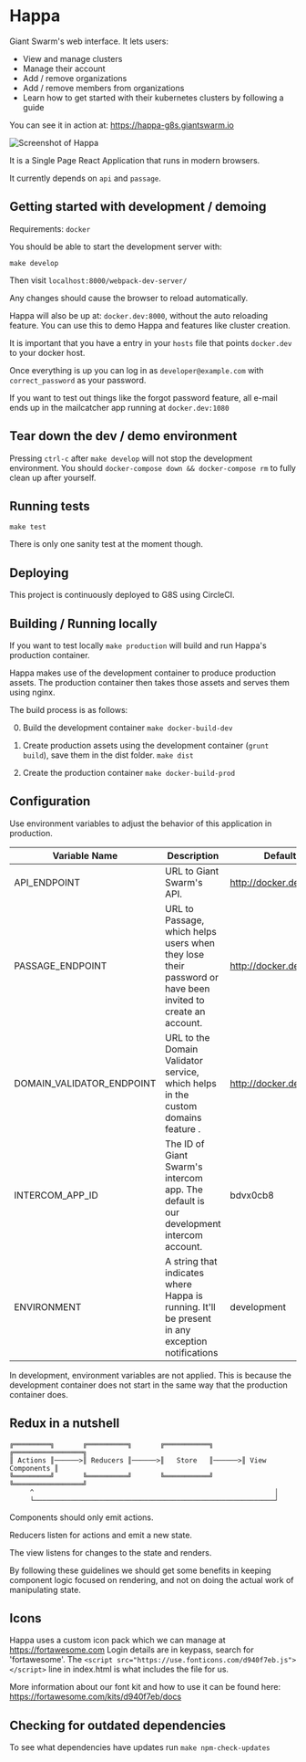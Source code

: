 Happa
=====

Giant Swarm's web interface. It lets users:

- View and manage clusters
- Manage their account
- Add / remove organizations
- Add / remove members from organizations
- Learn how to get started with their kubernetes clusters by following a guide

You can see it in action at: https://happa-g8s.giantswarm.io

![Screenshot of Happa](https://cloud.githubusercontent.com/assets/455309/22954790/c31fb514-f318-11e6-8ca3-33cece9e9094.png)

It is a Single Page React Application that runs in modern browsers.

It currently depends on `api` and `passage`.

## Getting started with development / demoing

Requirements: `docker`

You should be able to start the development server with:

`make develop`

Then visit `localhost:8000/webpack-dev-server/`

Any changes should cause the browser to reload automatically.

Happa will also be up at: `docker.dev:8000`, without the auto reloading feature.
You can use this to demo Happa and features like cluster creation.

It is important that you have a entry in your `hosts` file that points `docker.dev`
to your docker host.

Once everything is up you can log in as `developer@example.com` with
`correct_password` as your password.

If you want to test out things like the forgot password feature, all e-mail ends up in
the mailcatcher app running at `docker.dev:1080`

## Tear down the dev / demo environment

Pressing `ctrl-c` after `make develop` will not stop the development environment.
You should `docker-compose down && docker-compose rm` to fully clean up
after yourself.

Running tests
-------------

`make test`

There is only one sanity test at the moment though.

Deploying
---------

This project is continuously deployed to G8S using CircleCI.

Building / Running locally
--------------------------

If you want to test locally `make production` will build and run
Happa's production container.

Happa makes use of the development container to produce production assets.
The production container then takes those assets and serves them using nginx.

The build process is as follows:

0. Build the development container `make docker-build-dev`

1. Create production assets using the development container (`grunt build`), save them in the
dist folder. `make dist`

2. Create the production container `make docker-build-prod`

Configuration
-------------

Use environment variables to adjust the behavior of this application in production.

|Variable Name|Description|Default|
|-------------|-----------|-------|
|API_ENDPOINT |URL to Giant Swarm's API.|http://docker.dev:9000|
|PASSAGE_ENDPOINT|URL to Passage, which helps users when they lose their password or have been invited to create an account.|http://docker.dev:5001|
|DOMAIN_VALIDATOR_ENDPOINT|URL to the Domain Validator service, which helps in the custom domains feature .|http://docker.dev:5001|
|INTERCOM_APP_ID|The ID of Giant Swarm's intercom app. The default is our development intercom account.|bdvx0cb8|
|ENVIRONMENT  |A string that indicates where Happa is running. It'll be present in any exception notifications|development|

In development, environment variables are not applied. This is because the development container does not start in the same way
that the production container does.

Redux in a nutshell
--------------------
```
╔═════════╗       ╔══════════╗       ╔═══════════╗       ╔═════════════════╗
║ Actions ║──────>║ Reducers ║──────>║   Store   ║──────>║ View Components ║
╚═════════╝       ╚══════════╝       ╚═══════════╝       ╚═════════════════╝
     ^                                                           │
     └───────────────────────────────────────────────────────────┘
```
Components should only emit actions.

Reducers listen for actions and emit a new state.

The view listens for changes to the state and renders.

By following these guidelines we should get some benefits in keeping component
logic focused on rendering, and not on doing the actual work of manipulating
state.

Icons
-----

Happa uses a custom icon pack which we can manage at https://fortawesome.com
Login details are in keypass, search for 'fortawesome'.
The `<script src="https://use.fonticons.com/d940f7eb.js"></script>` line in
index.html is what includes the file for us.

More information about our font kit and how to use it can be found here:
https://fortawesome.com/kits/d940f7eb/docs


Checking for outdated dependencies
----------------------------------

To see what dependencies have updates run `make npm-check-updates`
